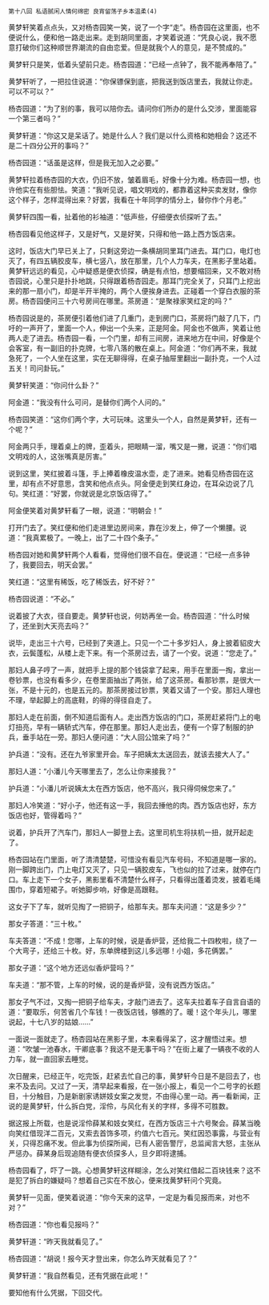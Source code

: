     第十八回 私语腻闲人情何绵密 良宵留荡子乡本温柔(4) 

   黄梦轩笑着点点头，又对杨杏园笑一笑，说了一个字“走”。杨杏园在这里面，也不便说什么，便和他一路走出来。走到胡同里面，才笑着说道：“凭良心说，我不愿意打破你们这种顺世界潮流的自由恋爱。但是就我个人的意见，是不赞成的。”

   黄梦轩只是笑，低着头望前只走。杨杏园道：“已经一点钟了，我不能再奉陪了。”

   黄梦轩听了，一把拉住说道：“你保镖保到底，把我送到饭店里去，我就让你走。可以不可以？”

   杨杏园道：“为了别的事，我可以陪你去。请问你们所办的是什么交涉，里面能容一个第三者吗？”

   黄梦轩道：“你这又是呆话了。她是什么人？我们是以什么资格和她相会？这还不是二十四分公开的事吗？”

   杨杏园道：“话虽是这样，但是我无加入之必要。”

   黄梦轩拉着杨杏园的大衣，仍旧不放，皱着眉毛，好像十分为难。杨杏园一想，也许他实在有些胆怯。笑道：“我听见说，唱文明戏的，都靠着这种买卖发财，像你这个样子，怎样混得出来？好罢，我看在十年同学的情分上，替你作个月老。”

   黄梦轩四围一看，扯着他的衫袖道：“低声些，仔细便衣侦探听了去。”

   杨杏园看见他这样子，又是好气，又是好笑，只得和他一路上西方饭店来。

   这时，饭店大门早已关上了，只剩这旁边一条横胡同里耳门进去。耳门口，电灯也灭了，有四五辆胶皮车，横七竖八，放在那里，几个人力车夫，在黑影子里站着。黄梦轩远远的看见，心中疑惑是便衣侦探，确是有点怕，想要缩回来，又不敢对杨杏园说，心里只是扑扑地跳，只得跟着杨杏园走。那耳门完全关了，只耳门上挖出来的那一扇小门，却是半开半掩的，两个人便挨身进去。正碰着一个穿白衣服的茶房。杨杏园便问三十六号房间在哪里。茶房道：“是聚禄家笑红定的吗？”

   杨杏园说是的，茶房便引着他们进了几重门，走到房门口，茶房将门敲了几下，门吁的一声开了，里面一个人，伸出一个头来，正是阿金。阿金也不做声，笑着让他两人走了进去。杨杏园一看，一个门里，却有三间房，进来地方在中间，好像是个会客室，有一副旧的扑克牌，七零八落的散在桌上。阿金道：“你们再不来，我就急死了，一个人坐在这里，实在无聊得得，在桌子抽屉里翻出一副扑克，一个人过五关！司问卦玩。”

   黄梦轩笑道：“你问什么卦？”

   阿金道：“我没有什么可问，是替你们两个人问的。”

   杨杏园笑道：“这你们两个字，大可玩味。这里头一个人，自然是黄梦轩，还有一个呢？”

   阿金两只手，理着桌上的牌，歪着头，把眼睛一溜，嘴又是一撇，说道：“你们唱文明戏的人，这张嘴真是厉害。”

   说到这里，笑红披着斗篷，手上捧着橡皮温水壶，走了进来。她看见杨杏园在这里，却有点不好意思，含笑和他点点头。阿金便走到笑红身边，在耳朵边说了几句。笑红道：“好罢，你就说是北京饭店得了。”

   阿金便笑着对黄梦轩看了一眼，说道：“明朝会！”

   打开门去了。笑红便和他们走进里边房间来，靠在沙发上，伸了一个懒腰。说道：“我真累极了。一晚上，出了二十四个条子。”

   杨杏园对她和黄梦轩两个人看看，觉得他们很不自在。便说道：“已经一点多钟了，我要回去，明天会罢。”

   笑红道：“这里有稀饭，吃了稀饭去，好不好？”

   杨杏园说道：“不必。”

   说着披了大衣，径自要走。黄梦轩也说，何妨再坐一会。杨杏园道：“什么时候了，还坐到大天亮去吗？”

   说毕，走出三十六号，已经到了夹道上。只见一个二十多岁妇人，身上披着貂皮大衣，云鬓蓬松，从楼上走下来。有一个茶房过去，请了一个安。说道：“您走了。”

   那妇人鼻子哼了一声，就把手上提的那个钱袋拿了起来，用手在里面一掏，拿出一卷钞票，也没有看多少，在卷里面抽出了两张，给了这茶房。看那钞票，是很大一张，不是十元的，也是五元的。那茶房接过钞票，笑着又请了一个安。那妇人理也不理，举起脚上的高底鞋，的得的得径自走了。

   那妇人走在前面，倒不知道后面有人。走出西方饭店的门口，茶房赶紧将门上的电灯扭亮，早有一辆轿式汽车，停在那里。那妇人走出去，便有一个穿了制服的护兵，垂手站在一旁。那妇人便问道：“大人回公馆来了吗？”

   护兵道：“没有。还在九爷家里开会。车子把姨太太送回去，就该去接大人了。”

   那妇人道：“小潘儿今天哪里去了，怎么让你来接我？”

   护兵道：“小潘儿听说姨太太在西方饭店，他不高兴，我只得伺候您来了。”

   那妇人冷笑道：“好小子，他还有这一手，我回去捶他的肉。西方饭店也好，东方饭店也好，管得着吗？”

   说着，护兵开了汽车门，那妇人一脚登上去。这里司机生将扶机一扭，就开起走了。

   杨杏园站在门里面，听了清清楚楚，可惜没有看见汽车号码，不知道是哪一家的。刚一脚跨出门，门上电灯又灭了，只见一辆胶皮车，飞也似的拉了过来，就停在门口。车上走下一个女子，黑影里看不清楚什么样子，只看得出蓬着烫发，披着毛绳围巾，穿着短裙子。听她脚步响，好像是高跟鞋。

   这女子下了车，就听见掏了一把铜子，给那车夫。那车夫问道：“这是多少？”

   那女子答道：“三十枚。”

   车夫答道：“不成！您哪，上车的时候，说是香炉营，还给我二十四枚啦，绕了一个大弯子，还给三十枚。好，东单牌楼到这儿多远哪！小姐，多花俩罢。”

   那女子道：“这个地方还远似香炉营吗？”

   车夫道：“那不管，上车的时候，说的是香炉营，没有说西方饭店。”

   那女子气不过，又掏一把铜子给车夫，才敲门进去了。这车夫拉着车子自言自语的道：“要取乐，何苦省几个车钱！一夜饭店钱，够瞧的了。暖！这个年头儿，哪里说起，十七八岁的姑娘……”

   一面说一面就走了。杨杏园站在黑影子里，本来看得呆了，这才醒悟过来。想道：“吹皱一池春水，干卿底事？我这不是无事干吗？”在街上雇了一辆夜不收的人力车，就一直回家去睡觉。

   次日醒来，已经正午，吃完饭，赶紧去忙自己的事，黄梦轩今日是不是回去了，也来不及去问。又过了一天，清早起来看报，在一张小报上，看见一个二号字的长题目，十分触目，乃是新剧家诱姘妓女案之发觉，不由得心里一动。再一看新闻，正说的是黄梦轩，什么拆白党，淫伶，与风化有关的字样，多得不可胜数。

   据这报上所载，也是说淫伶薛某和妓女笑红，在西方饭店三十六号聚会。薛某当晚向笑红借现洋二百元，又索去首饰多项，约值六七百元。笑红因恐事露，与营业有关，只得忍痛不发。但此事为侦探所闻，已有人密告警厅，总监闻言大怒，主张从严惩办。薛某身后现追随有便衣侦探多人，旦夕即将逮捕。

   杨杏园看了，吓了一跳。心想黄梦轩这样糊涂，怎么对笑红借起二百块钱来？这不是犯了拆白的嫌疑吗？想着自己实在不放心，便来找黄梦轩问个究竟。

   黄梦轩一见面，便笑着说道：“你今天来的这早，一定是为看见报而来，对也不对？”

   杨杏园道：“你也看见报吗？”

   黄梦轩道：“昨天我就看见了。”

   杨杏园道：“胡说！报今天才登出来，你怎么昨天就看见了？”

   黄梦轩道：“我自然看见，还有凭据在此呢！”

   要知他有什么凭据，下回交代。

